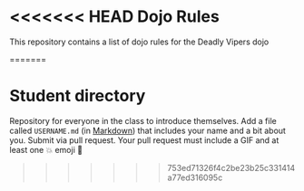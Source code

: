 <<<<<<< HEAD
Dojo Rules
==========

This repository contains a list of dojo rules for the Deadly Vipers dojo

=======
# Student directory

Repository for everyone in the class to introduce themselves.  Add a file called `USERNAME.md` (in [Markdown](https://guides.github.com/features/mastering-markdown/)) that includes your name and a bit about you.  Submit via pull request.  Your pull request must include a GIF and at least one :boom: emoji :8ball:
>>>>>>> 753ed71326f4c2be23b25c331414a77ed316095c

